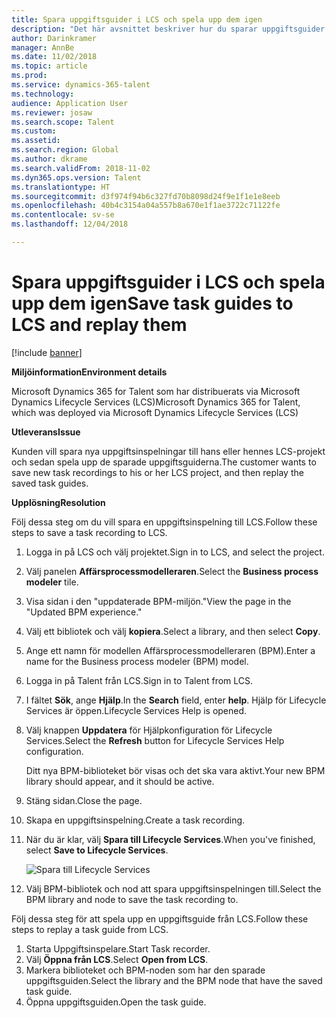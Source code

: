 ```yaml
---
title: Spara uppgiftsguider i LCS och spela upp dem igen
description: "Det här avsnittet beskriver hur du sparar uppgiftsguider till Microsoft Dynamics Lifecycle Services (LCS) och sedan spelar upp dem igen."
author: Darinkramer
manager: AnnBe
ms.date: 11/02/2018
ms.topic: article
ms.prod: 
ms.service: dynamics-365-talent
ms.technology: 
audience: Application User
ms.reviewer: josaw
ms.search.scope: Talent
ms.custom: 
ms.assetid: 
ms.search.region: Global
ms.author: dkrame
ms.search.validFrom: 2018-11-02
ms.dyn365.ops.version: Talent
ms.translationtype: HT
ms.sourcegitcommit: d3f974f94b6c327fd70b8098d24f9e1f1e1e8eeb
ms.openlocfilehash: 40b4c3154a04a557b8a670e1f1ae3722c71122fe
ms.contentlocale: sv-se
ms.lasthandoff: 12/04/2018

---
```


# <a name="save-task-guides-to-lcs-and-replay-them"></a><span data-ttu-id="589d6-103">Spara uppgiftsguider i LCS och spela upp dem igen</span><span class="sxs-lookup"><span data-stu-id="589d6-103">Save task guides to LCS and replay them</span></span>

[!include [banner](includes/banner.md)]

<span data-ttu-id="589d6-104">**Miljöinformation**</span><span class="sxs-lookup"><span data-stu-id="589d6-104">**Environment details**</span></span> 

<span data-ttu-id="589d6-105">Microsoft Dynamics 365 for Talent som har distribuerats via Microsoft Dynamics Lifecycle Services (LCS)</span><span class="sxs-lookup"><span data-stu-id="589d6-105">Microsoft Dynamics 365 for Talent, which was deployed via Microsoft Dynamics Lifecycle Services (LCS)</span></span>

<span data-ttu-id="589d6-106">**Utleverans**</span><span class="sxs-lookup"><span data-stu-id="589d6-106">**Issue**</span></span>

<span data-ttu-id="589d6-107">Kunden vill spara nya uppgiftsinspelningar till hans eller hennes LCS-projekt och sedan spela upp de sparade uppgiftsguiderna.</span><span class="sxs-lookup"><span data-stu-id="589d6-107">The customer wants to save new task recordings to his or her LCS project, and then replay the saved task guides.</span></span>

<span data-ttu-id="589d6-108">**Upplösning**</span><span class="sxs-lookup"><span data-stu-id="589d6-108">**Resolution**</span></span>

<span data-ttu-id="589d6-109">Följ dessa steg om du vill spara en uppgiftsinspelning till LCS.</span><span class="sxs-lookup"><span data-stu-id="589d6-109">Follow these steps to save a task recording to LCS.</span></span>

1. <span data-ttu-id="589d6-110">Logga in på LCS och välj projektet.</span><span class="sxs-lookup"><span data-stu-id="589d6-110">Sign in to LCS, and select the project.</span></span>
2. <span data-ttu-id="589d6-111">Välj panelen **Affärsprocessmodelleraren**.</span><span class="sxs-lookup"><span data-stu-id="589d6-111">Select the **Business process modeler** tile.</span></span>
3. <span data-ttu-id="589d6-112">Visa sidan i den "uppdaterade BPM-miljön."</span><span class="sxs-lookup"><span data-stu-id="589d6-112">View the page in the "Updated BPM experience."</span></span>
4. <span data-ttu-id="589d6-113">Välj ett bibliotek och välj **kopiera**.</span><span class="sxs-lookup"><span data-stu-id="589d6-113">Select a library, and then select **Copy**.</span></span>
5. <span data-ttu-id="589d6-114">Ange ett namn för modellen Affärsprocessmodelleraren (BPM).</span><span class="sxs-lookup"><span data-stu-id="589d6-114">Enter a name for the Business process modeler (BPM) model.</span></span>
6. <span data-ttu-id="589d6-115">Logga in på Talent från LCS.</span><span class="sxs-lookup"><span data-stu-id="589d6-115">Sign in to Talent from LCS.</span></span>
7. <span data-ttu-id="589d6-116">I fältet **Sök**, ange **Hjälp**.</span><span class="sxs-lookup"><span data-stu-id="589d6-116">In the **Search** field, enter **help**.</span></span> <span data-ttu-id="589d6-117">Hjälp för Lifecycle Services är öppen.</span><span class="sxs-lookup"><span data-stu-id="589d6-117">Lifecycle Services Help is opened.</span></span>
8. <span data-ttu-id="589d6-118">Välj knappen **Uppdatera** för Hjälpkonfiguration för Lifecycle Services.</span><span class="sxs-lookup"><span data-stu-id="589d6-118">Select the **Refresh** button for Lifecycle Services Help configuration.</span></span>

    <span data-ttu-id="589d6-119">Ditt nya BPM-biblioteket bör visas och det ska vara aktivt.</span><span class="sxs-lookup"><span data-stu-id="589d6-119">Your new BPM library should appear, and it should be active.</span></span>

9. <span data-ttu-id="589d6-120">Stäng sidan.</span><span class="sxs-lookup"><span data-stu-id="589d6-120">Close the page.</span></span>
10. <span data-ttu-id="589d6-121">Skapa en uppgiftsinspelning.</span><span class="sxs-lookup"><span data-stu-id="589d6-121">Create a task recording.</span></span>
11. <span data-ttu-id="589d6-122">När du är klar, välj **Spara till Lifecycle Services**.</span><span class="sxs-lookup"><span data-stu-id="589d6-122">When you've finished, select **Save to Lifecycle Services**.</span></span>

    ![Spara till Lifecycle Services](media/task-guides.png)

12. <span data-ttu-id="589d6-124">Välj BPM-bibliotek och nod att spara uppgiftsinspelningen till.</span><span class="sxs-lookup"><span data-stu-id="589d6-124">Select the BPM library and node to save the task recording to.</span></span>

<span data-ttu-id="589d6-125">Följ dessa steg för att spela upp en uppgiftsguide från LCS.</span><span class="sxs-lookup"><span data-stu-id="589d6-125">Follow these steps to replay a task guide from LCS.</span></span>

1. <span data-ttu-id="589d6-126">Starta Uppgiftsinspelare.</span><span class="sxs-lookup"><span data-stu-id="589d6-126">Start Task recorder.</span></span>
2. <span data-ttu-id="589d6-127">Välj **Öppna från LCS**.</span><span class="sxs-lookup"><span data-stu-id="589d6-127">Select **Open from LCS**.</span></span>
3. <span data-ttu-id="589d6-128">Markera biblioteket och BPM-noden som har den sparade uppgiftsguiden.</span><span class="sxs-lookup"><span data-stu-id="589d6-128">Select the library and the BPM node that have the saved task guide.</span></span>
4. <span data-ttu-id="589d6-129">Öppna uppgiftsguiden.</span><span class="sxs-lookup"><span data-stu-id="589d6-129">Open the task guide.</span></span>

